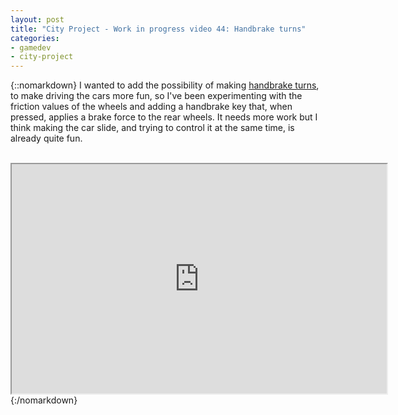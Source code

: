 ```yaml
---
layout: post
title: "City Project - Work in progress video 44: Handbrake turns"
categories:
- gamedev
- city-project
---
```


{::nomarkdown}
I wanted to add the possibility of making <a href="http://en.wikipedia.org/wiki/Handbrake_turn">handbrake turns</a>, to make driving the cars more fun, so I've been experimenting with the friction values of the wheels and adding a handbrake key that, when pressed, applies a brake force to the rear wheels. It needs more work but I think making the car slide, and trying to control it at the same time, is already quite fun.<br /><br /><div style="text-align: center;"><iframe height="367" src="http://www.youtube.com/embed/CbWKSFTFg1E?theme=darl" width="600"></iframe></div>
{:/nomarkdown}